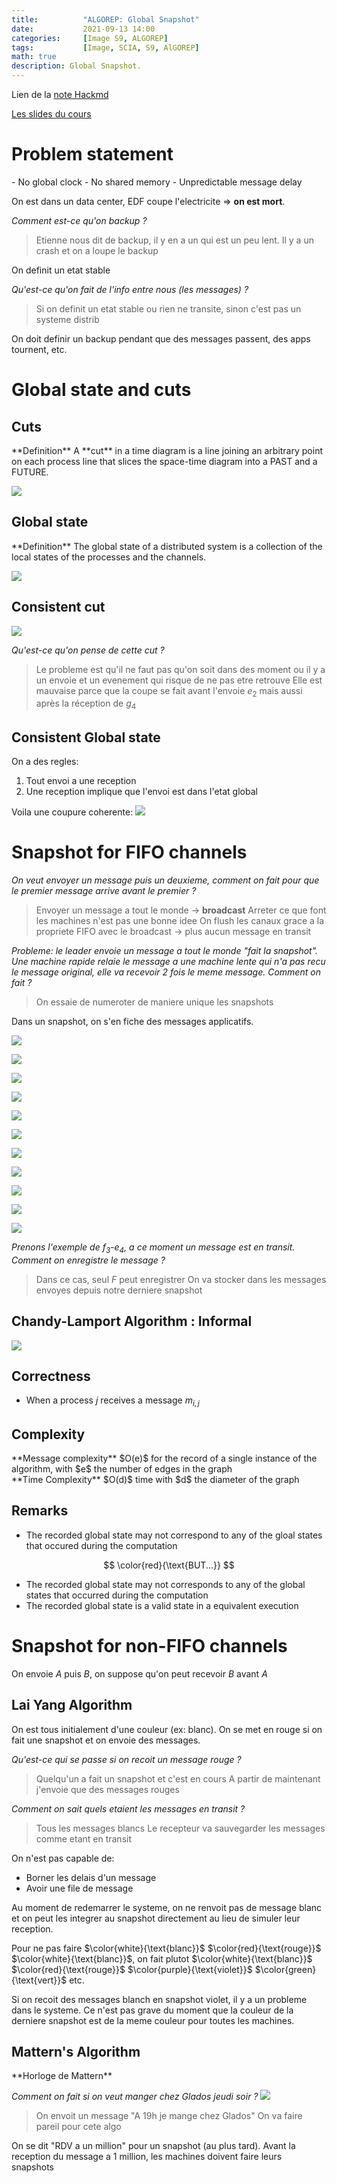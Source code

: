 ```yaml
---
title:          "ALGOREP: Global Snapshot"
date:           2021-09-13 14:00
categories:     [Image S9, ALGOREP]
tags:           [Image, SCIA, S9, AlGOREP]
math: true
description: Global Snapshot.
---
```

Lien de la [note Hackmd](https://hackmd.io/@lemasymasa/rJ5JePQMY)

[Les slides du cours](https://www.lrde.epita.fr/~renault/teaching/algorep/)

# Problem statement

<div class="alert alert-danger" role="alert" markdown="1">
- No global clock
- No shared memory
- Unpredictable message delay
</div>

On est dans un data center, EDF coupe l'electricite $\Rightarrow$ **on est mort**.

*Comment est-ce qu'on backup ?*
> Etienne nous dit de backup, il y en a un qui est un peu lent. Il y a un crash et on a loupe le backup

<div class="alert alert-success" role="alert" markdown="1">
On definit un etat stable
</div>

*Qu'est-ce qu'on fait de l'info entre nous (les messages) ?*
> Si on definit un etat stable ou rien ne transite, sinon c'est pas un systeme distrib

<div class="alert alert-warning" role="alert" markdown="1">
On doit definir un backup pendant que des messages passent, des apps tournent, etc.
</div>

# Global state and cuts
## Cuts

<div class="alert alert-info" role="alert" markdown="1">
**Definition**
A **cut** in a time diagram is a line joining an arbitrary point on each process line that slices the space-time diagram into a PAST and a FUTURE.
</div>

![](https://i.imgur.com/Fkgr5p6.png)

## Global state

<div class="alert alert-info" role="alert" markdown="1">
**Definition**
The global state of a distributed system is a collection of the local states of the processes and the channels.
</div>

![](https://i.imgur.com/pQIAruj.png)

## Consistent cut

![](https://i.imgur.com/1wSGiwQ.png)

*Qu'est-ce qu'on pense de cette cut ?*
> Le probleme est qu'il ne faut pas qu'on soit dans des moment ou il y a un envoie et un evenement qui risque de ne pas etre retrouve
> Elle est mauvaise parce que la coupe se fait avant l'envoie $e_2$ mais aussi après la réception de $g_4$

## Consistent Global state

On a des regles:
1. Tout envoi a une reception
2. Une reception implique que l'envoi est dans l'etat global

Voila une coupure coherente:
![](https://i.imgur.com/KNE7Mzk.png)

# Snapshot for FIFO channels

*On veut envoyer un message puis un deuxieme, comment on fait pour que le premier message arrive avant le premier ?*
> Envoyer un message a tout le monde $\to$ **broadcast**
> Arreter ce que font les machines n'est pas une bonne idee
> On flush les canaux grace a la propriete FIFO avec le broadcast $\to$ plus aucun message en transit

*Probleme: le leader envoie un message a tout le monde "fait la snapshot". Une machine rapide relaie le message a une machine lente qui n'a pas recu le message original, elle va recevoir 2 fois le meme message. Comment on fait ?*
> On essaie de numeroter de maniere unique les snapshots

Dans un snapshot, on s'en fiche des messages applicatifs.

![](https://i.imgur.com7qmhrN.png)

![](https://i.imgur.com/kOjJyhC.png)


![](https://i.imgur.com/lP5Vkyu.png)

![](https://i.imgur.com/xBlYBe3.png)

![](https://i.imgur.com/gj3hc9I.png)

![](https://i.imgur.com/IY3I2R6.png)

![](https://i.imgur.com/ccPyCVn.png)

![](https://i.imgur.com/mMgsRhw.png)

![](https://i.imgur.com/1zqoE8M.png)

![](https://i.imgur.com/1eGz0iO.png)

![](https://i.imgur.com/RtQblV6.png)

*Prenons l'exemple de $f_3$-$e_4$, a ce moment un message est en transit. Comment on enregistre le message ?*
> Dans ce cas, seul $F$ peut enregistrer
> On va stocker dans les messages envoyes depuis notre derniere snapshot

## Chandy-Lamport Algorithm : Informal

![](https://i.imgur.com/szSTo7P.png)

## Correctness

- When a process $j$ receives a message $m_{i,j}$ 

## Complexity

<div class="alert alert-info" role="alert" markdown="1">
**Message complexity**
$O(e)$ for the record of a single instance of the algorithm, with $e$ the number of edges in the graph
</div>

<div class="alert alert-info" role="alert" markdown="1">
**Time Complexity**
$O(d)$ time with $d$ the diameter of the graph
</div>

## Remarks

- The recorded global state may not correspond to any of the gloal states that occured during the computation

$$
\color{red}{\text{BUT...}}
$$

- The recorded global state may not corresponds to any of the global states that occurred during the computation
- The recorded global state is a valid state in a equivalent execution

# Snapshot for non-FIFO channels

On envoie $A$ puis $B$, on suppose qu'on peut recevoir $B$ avant $A$

## Lai Yang Algorithm

On est tous initialement d'une couleur (ex: blanc). On se met en rouge si on fait une snapshot et on envoie des messages.

*Qu'est-ce qui se passe si on recoit un message rouge ?*
> Quelqu'un a fait un snapshot et c'est en cours
> A partir de maintenant j'envoie que des messages rouges

*Comment on sait quels etaient les messages en transit ?*
> Tous les messages blancs
> Le recepteur va sauvegarder les messages comme etant en transit

On n'est pas capable de:
- Borner les delais d'un message
- Avoir une file de message

Au moment de redemarrer le systeme, on ne renvoit pas de message blanc et on peut les integrer au snapshot directement au lieu de simuler leur reception.

Pour ne pas faire $\color{white}{\text{blanc}}$ $\color{red}{\text{rouge}}$ $\color{white}{\text{blanc}}$, on fait plutot $\color{white}{\text{blanc}}$ $\color{red}{\text{rouge}}$ $\color{purple}{\text{violet}}$ $\color{green}{\text{vert}}$ etc.

Si on recoit des messages blanch en snapshot violet, il y a un probleme dans le systeme. Ce n'est pas grave du moment que la couleur de la derniere snapshot est de la meme couleur pour toutes les machines.

## Mattern's Algorithm

<div class="alert alert-success" role="alert" markdown="1">
**Horloge de Mattern**
</div>

*Comment on fait si on veut manger chez Glados jeudi soir ?*
![](https://i.imgur.com/ihR2Gik.png)

> On envoit un message "A 19h je mange chez Glados"
> On va faire pareil pour cete algo

On se dit "RDV a un million" pour un snapshot (au plus tard). Avant la reception du message a 1 million, les machines doivent faire leurs snapshots